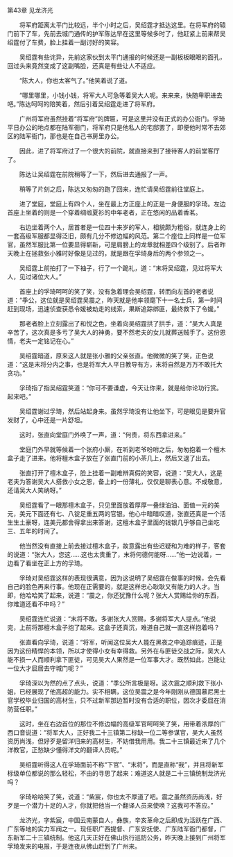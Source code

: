 第43章 见龙济光

　　将军府距离太平门比较远，半个小时之后，吴绍霆才抵达这里。在将军府的辕门前下了车，先前去城门通传的护军陈达早在这里等候多时了，他赶紧上前来帮吴绍霆付了车费，脸上挂着一副讨好的笑容。

　　吴绍霆有些诧异，先前这家伙到太平门通报的时候还是一副板板眼眼的面孔，回过头来竟然变成了这副嘴脸，还真是有些让人不适应。

　　“陈大人，你也太客气了。”他笑着说了道。

　　“哪里哪里，小钱小钱，将军大人可急等着吴大人呢。来来来，快随卑职进去吧。”陈达呵呵的陪笑着，然后引着吴绍霆走进了将军府。

　　广州将军府虽然挂着“将军府”的牌匾，可是这里并没有正式的办公衙门。孚琦平日办公的地点都在陆军衙门，将军府只是他私人的宅邸罢了，即便他时常不去郊区的陆军衙门，那也是在自己书房里办公。

　　因此，进了将军府过了一个很大的前院，就直接来到了接待客人的前堂客厅了。

　　陈达让吴绍霆在前院稍等了一下，然后进去通报了一声。

　　稍等了片刻之后，陈达又匆匆的跑了回来，连忙请吴绍霆前往堂庭上。


　　进了堂庭，堂庭上有四个人，坐在最上方正座上的正是一身便服的孚琦。左边首座上坐着的则是一个穿着绸缎夏衫的中年老者，正在悠闲的品着香茗。

　　右边坐着两个人，居首者是一位四十来岁的军人，相貌颇为粗俗，就连身上的一套高级军服都显得泛旧，颇有几分不修边幅的风范。第二个座位上同样是一位军官，虽然军服比第一位要显得崭新，可是肩膀上的龙章就相差四个级别了。后者昨天晚上在拯救张小雅时好像是见过的，就是跟在孚琦身后的两个参领之一。

　　吴绍霆上前拍打了一下袖子，行了一个跪礼，道：“末将吴绍霆，见过将军大人，见过诸位大人。”

　　首座上的孚琦呵呵的笑了笑，没有急着理会吴绍霆，转而向左首的老者说道：“季公，这位就是吴绍霆吴震之，昨天就是他率领麾下十一名士兵，第一时间赶到现场，迅速侦查获悉令媛被劫走的线索，果断追踪绑匪，最终救下了令媛。”

　　那老者脸上立刻露出了和悦之色，坐着向吴绍霆拱了拱手，道：“吴大人真是辛苦了，这次真是多亏了吴大人的神勇，要不然老夫的女儿就葬送贼手了。这份恩情，老夫一定铭记在心。”

　　吴绍霆暗道，原来这人就是张小雅的父亲张直。他微微的笑了笑，正色说道：“这是末将分内之事，也是将军大人平日教导有方，末将自然是万万不敢托大贪功。”

　　孚琦指了指吴绍霆笑道：“你可不要谦虚，今天让你来，就是给你论功行赏。起来吧。”

　　吴绍霆谢过孚琦，然后站起身来。虽然孚琦没有让他坐下，可是眼见是要升官发财了，心中还是一片舒坦。

　　这时，张直向堂庭门外唤了一声，道：“何贵，将东西拿进来。”

　　堂庭门外早就等候着一个张府小厮，在听到老爷吩咐之后，匆匆抱着一个檀木盒子走了进来。他将檀木盒子放在了张直门前的小茶几上，然后又退了出去。

　　张直打开了檀木盒子，脸上挂着一副难辨真假的笑容，说道：“吴大人，这是老夫为答谢吴大人搭救小女之恩，备上的一份薄礼，仅仅是聊表心意。不成敬意，还请吴大人笑纳呀。”

　　吴绍霆看了一眼那檀木盒子，只见里面放着厚厚一叠绿油油、面值一元的美元，美元下面还有七、八锭足重五两的官银。他心中暗暗叹道，张直还真是一个活生生土豪呀，连美元都舍得拿出来答谢，这檀木盒子里面的钱银几乎够自己坐吃三、五年的时间了。

　　他当然没有直接上前去接过檀木盒子，故意露出有些迟疑和为难的样子，客套的说道：“张大人，您这……这也太贵重了，末将何德何能呀……”他一边说着，一边看了看坐在正上方的孚琦。

　　孚琦对吴绍霆这样的表现很满意，因为这说明了吴绍霆在做事的时候，会先看自己的脸色再来行事。他现在正需要的，就是这样忠心耿耿又有能力的人才。当即，他哈哈笑了起来，说道：“震之，你还犹豫什么呢？张大人赏赐给你的东西，你难道还看不中吗？”

　　吴绍霆连忙说道：“末将不敢。多谢张大人赏赐，多谢将军大人提点。”他说完，上前将那檀木盒子抱了起来。这盒子还真沉，难道自己就一直这样抱着吗？

　　张直看向孚琦，说道：“将军，听闻这位吴大人能在黑夜之中追踪痕迹，正是因为这份精悍的本领，所以才使得小女有幸得救。另外在与匪徒交战之际，吴大人能不损一人而顺利拿下匪徒，可见吴大人果然是一位军事大才。既然如此，岂能让一位大才屈居去守城门呢？”

　　孚琦深以为然的点了点头，说道：“季公所言极是呀。这次震之顺利救下张小姐，已经展现了他高超的能力。实不相瞒，这位吴震之是今年刚刚从德国慕尼黑士官学校毕业归国的高材生，只不过新军那边暂时没有合适的职位，因次才委屈在消防营任职。”

　　这时，坐在右边首位的那位不修边幅的高级军官呵呵笑了笑，用带着浓厚的广西口音说道：“将军大人，正好我二十三镇第二标缺一位二等参谋官，吴大人虽然资历尚浅，但好歹是留洋归来的高材生，不妨借我用用。我二十三镇最近来了几个洋教官，正愁缺少懂得洋文的翻译人员呢。”

　　吴绍霆听得这人在孚琦面前不称“下官”、“末将”，而是直称“我”，并且将新军标级单位都说的那么轻松，不由的寻思了起来：难道这人就是二十三镇统制龙济光吗？

　　孚琦哈哈笑了笑，说道：“紫宸，你也太不厚道了吧。震之虽然资历尚浅，好歹是一个潜力十足的人才，你就把他当一个翻译人员来使唤？这我可不答应。”

　　龙济光，字紫宸，中国云南蒙自人，彝族，辛亥革命之后即成为活跃在广西、广东等地的实力军阀之一。现任职广西提督、广东安抚使、广东陆军衙门都督，广东新军二十三镇统制。他这几天正好在佛山执行巡防公务，昨天晚上接到广州将军孚琦发来的电报，于是连夜从佛山赶到了广州来。
